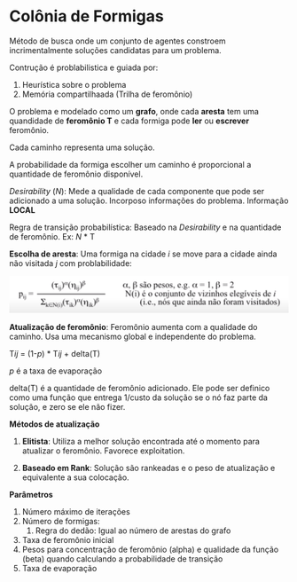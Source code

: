 # Colônia de Formigas

Método de busca onde um conjunto de agentes constroem incrimentalmente soluções candidatas para um problema.

Contrução é problabilistica e guiada por:
1. Heurística sobre o problema
2. Memória compartilhaada (Trilha de feromônio)

O problema e modelado como um **grafo**, onde cada **aresta** tem uma quandidade de **feromônio T** e cada formiga pode **ler** ou **escrever** feromônio.

Cada caminho representa uma solução.

A probabilidade da formiga escolher um caminho é proporcional a quantidade de feromônio disponível.

*Desirability* (*N*): Mede a qualidade de cada componente que pode ser adicionado a uma solução. Incorposo informações do problema. Informação **LOCAL**


Regra de transição probabilística: Baseado na *Desirability* e na quantidade de feromônio. Ex: *N* * T

**Escolha de aresta**: Uma formiga na cidade *i* se move para a cidade ainda não visitada *j* com problabilidade:

<img src="imgs/formigas_prob.png">

**Atualização de feromônio**: Feromônio aumenta com a qualidade do caminho. Usa uma mecanismo global e independente do problema.

T*ij* = (1-*p*) * T*ij* + delta(T)

*p* é a taxa de evaporação

delta(T) é a quantidade de feromônio adicionado. Ele pode ser definico como uma função que entrega 1/custo da solução se o nó faz parte da solução, e zero se ele não fizer.

**Métodos de atualização**

1. **Elitista**: Utiliza a melhor solução encontrada até o momento para atualizar o feromônio. Favorece exploitation.

2. **Baseado em Rank**: Solução são rankeadas e o peso de atualização e equivalente a sua colocação.

**Parâmetros**

1. Número máximo de iterações
2. Número de formigas:
   1. Regra do dedão: Igual ao número de arestas do grafo
3. Taxa de feromônio inicial
4. Pesos para concentração de feromônio (alpha) e qualidade da função (beta) quando calculando a probabilidade de transição
5. Taxa de evaporação
